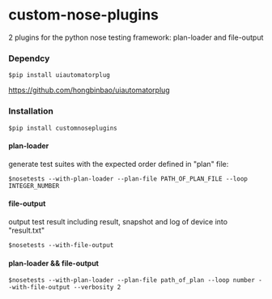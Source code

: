 custom-nose-plugins
===================
2 plugins for the python nose testing framework: plan-loader and file-output

### Dependcy
    $pip install uiautomatorplug
    
https://github.com/hongbinbao/uiautomatorplug

### Installation
    $pip install customnoseplugins

#### plan-loader
generate test suites with the expected order defined in "plan" file:
    
    $nosetests --with-plan-loader --plan-file PATH_OF_PLAN_FILE --loop INTEGER_NUMBER 

#### file-output
output test result including result, snapshot and log of device into "result.txt"
    
    $nosetests --with-file-output 

#### plan-loader && file-output  
    $nosetests --with-plan-loader --plan-file path_of_plan --loop number --with-file-output --verbosity 2
